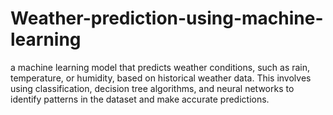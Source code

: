 # Weather-prediction-using-machine-learning
a machine learning model that predicts weather conditions, such as rain, temperature, or humidity, based on historical weather data. This involves using classification, decision tree algorithms, and neural networks to identify patterns in the dataset and make accurate predictions.

